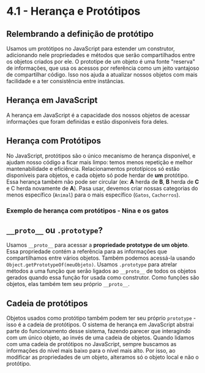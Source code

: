 # 4.1 - Herança e Protótipos

## Relembrando a definição de protótipo
Usamos um protótipos no JavaScript para estender um construtor, adicionando nele propriedades e métodos que serão compartilhados entre os objetos criados por ele. O prototipe de um objeto é uma fonte "reserva" de informações, que usa os acessos por referência como um jeito vantajoso de compartilhar código. Isso nos ajuda a atualizar nossos objetos com mais facilidade e a ter consistência entre instâncias.

## Herança em JavaScript
A herança em JavaScript é a capacidade dos nossos objetos de acessar informações que foram definidas e estão disponíveis fora deles.

## Herança com Protótipos
No JavaScript, protótipos são o único mecanismo de herança disponível, e ajudam nosso código a ficar mais limpo: temos menos repetição e melhor mantenabilidade e eficiência. Relacionamentos prototípicos só estão disponíveis para objetos, e cada objeto só pode herdar de **um** protótipo. Essa herança também não pode ser circular (ex: **A** herda de **B**, **B** herda de **C** e C herda novamente de **A**).
Pasa usar, devemos criar nossas categorias do menos específico (`Animal`) para o mais específico (`Gatos`, `Cachorros`).

### Exemplo de herança com protótipos - Nina e os gatos

## `__proto__` ou `.prototype`?
 Usamos `__proto__` para acessar a **propriedade prototype de um objeto**. Essa propriedade contém a referência para as informações que compartilhamos entre vários objetos. Também podemos acessá-la usando `Object.getPrototypeOf(meuObjeto)`.
 Usamos `.prototype` para atrelar métodos a uma função que serão ligados ao `__proto__` de todos os objetos gerados quando essa função for usada como construtor. Como funções são objetos, elas também tem seu próprio `__proto__`.

## Cadeia de protótipos
Objetos usados como protótipo também podem ter seu próprio `prototype` - isso é a cadeia de protótipos. O sistema de herança em JavaScript abstrai parte do funcionamento desse sistema, fazendo parecer que interagindo com um único objeto, ao invés de uma cadeia de objetos.
Quando lidamos com uma cadeia de protótipos no JavaScript, sempre buscamos as informações do nível mais baixo para o nível mais alto. Por isso, ao modificar as propriedades de um objeto, alteramos só o objeto local e não o protótipo.
